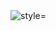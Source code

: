 <!DOCTYPE html>
<html lang="ru">
<head>
<meta charset="UTF-8" />
<meta name="viewport" content="width=device-width, initial-scale=1.0" />
<title>Мой сайт с фотографией</title>
</head>
<body>
<img src="ssf.jpg" alt=" style="max-width:100%; height:auto;">
</body>
</html>
